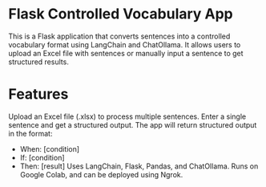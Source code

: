 # Flask Controlled Vocabulary App
This is a Flask application that converts sentences into a controlled vocabulary format using LangChain and ChatOllama. It allows users to upload an Excel file with sentences or manually input a sentence to get structured results.

# Features
Upload an Excel file (.xlsx) to process multiple sentences.
Enter a single sentence and get a structured output.
The app will return structured output in the format:
- When: [condition]
- If: [condition]
- Then: [result]
Uses LangChain, Flask, Pandas, and ChatOllama.
Runs on Google Colab, and can be deployed using Ngrok.

